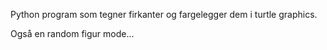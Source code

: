 Python program som tegner firkanter og fargelegger dem i turtle graphics.

Også en random figur mode...
